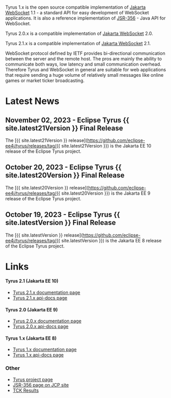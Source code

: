 <br/>

Tyrus 1.x is the open source compatible implementation of [Jakarta WebSocket](https://jakarta.ee/specifications/websocket/) 1.1 - a standard API for easy development of WebSocket applications. It is also 
a reference implementation of [JSR-356](https://jcp.org/en/jsr/detail?id=356) - Java API for WebSocket. 

Tyrus 2.0.x is a compatible implementation of [Jakarta WebSocket](https://jakarta.ee/specifications/websocket/) 2.0.

Tyrus 2.1.x is a compatible implementation of [Jakarta WebSocket](https://jakarta.ee/specifications/websocket/) 2.1.

WebSocket protocol defined by IETF provides bi-directional communication between 
the server and the remote host. The pros are mainly the ability to communicate 
both ways, low latency and small communication overhead. Therefore Tyrus and 
WebSocket in general are suitable for web applications that require sending 
a huge volume of relatively small messages like online games or market ticker 
broadcasting.

# <a name="Latest_News"></a>Latest News

## November 02, 2023 - Eclipse Tyrus {{ site.latest21Version }} Final Release ##

The [{{ site.latest21Version }} release](https://github.com/eclipse-ee4j/tyrus/releases/tag/{{ site.latest21Version }})
is the Jakarta EE 10 release of the Eclipse Tyrus project.

## October 20, 2023 - Eclipse Tyrus {{ site.latest20Version }} Final Release ##

The [{{ site.latest20Version }} release](https://github.com/eclipse-ee4j/tyrus/releases/tag/{{ site.latest20Version }})
is the Jakarta EE 9 release of the Eclipse Tyrus project.


## October 19, 2023 - Eclipse Tyrus {{ site.latestVersion }} Final Release ##

The [{{ site.latestVersion }} release](https://github.com/eclipse-ee4j/tyrus/releases/tag/{{ site.latestVersion }})
is the Jakarta EE 8 release of the Eclipse Tyrus project.

# <a name="Links"></a>Links

#### Tyrus 2.1 (Jakarta EE 10)
- [Tyrus 2.1.x documentation page](https://eclipse-ee4j.github.io/tyrus-project.github.io/documentation/latest/index/)
- [Tyrus 2.1.x api-docs page](https://eclipse-ee4j.github.io/tyrus-project.github.io/apidocs/latest/)


#### Tyrus 2.0 (Jakarta EE 9)
- [Tyrus 2.0.x documentation page](https://eclipse-ee4j.github.io/tyrus-project.github.io/documentation/latest20x/index/)
- [Tyrus 2.0.x api-docs page](https://eclipse-ee4j.github.io/tyrus-project.github.io/apidocs/latest20x/)


#### Tyrus 1.x (Jakarta EE 8)
- [Tyrus 1.x documentation page](https://eclipse-ee4j.github.io/tyrus-project.github.io/documentation/latest1x/index/)
- [Tyrus 1.x api-docs page](https://eclipse-ee4j.github.io/tyrus-project.github.io/apidocs/latest1x/)

### Other
- [Tyrus project page](https://projects.eclipse.org/projects/ee4j.tyrus)
- [JSR-356 page on JCP site](https://jcp.org/en/jsr/detail?id=356)
- [TCK Results](https://eclipse-ee4j.github.io/tyrus/TCK-Results.html)
